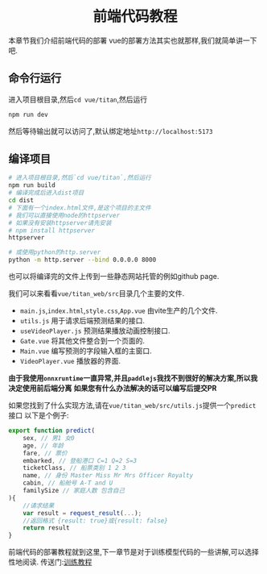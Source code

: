 <h1 align="center">前端代码教程</h1>

本章节我们介绍前端代码的部署
vue的部署方法其实也就那样,我们就简单讲一下吧.

## 命令行运行
进入项目根目录,然后`cd vue/titan`,然后运行
```bash
npm run dev
```
然后等待输出就可以访问了,默认绑定地址`http://localhost:5173`

## 编译项目
```bash
# 进入项目根目录,然后`cd vue/titan`,然后运行
npm run build
# 编译完成后进入dist项目
cd dist
# 下面有一个index.html文件,是这个项目的主文件
# 我们可以直接使用node的httpserver
# 如果没有安装httpserver请先安装
# npm install httpserver
httpserver

# 或使用python的http.server
python -m http.server --bind 0.0.0.0 8000
```
也可以将编译完的文件上传到一些静态网站托管的例如github page.

我们可以来看看`vue/titan_web/src`目录几个主要的文件.
- `main.js`,`index.html`,`style.css`,`App.vue` 由vite生产的几个文件.
- `utils.js` 用于请求后端预测结果的接口.
- `useVideoPlayer.js` 预测结果播放动画控制接口.
- `Gate.vue` 将其他文件整合到一个页面的.
- `Main.vue` 编写预测的字段输入框的主窗口.
- `VideoPlayer.vue` 播放器的界面.

**由于我使用`onnxruntime`一直异常,并且`paddlejs`我找不到很好的解决方案,所以我决定使用前后端分离**
**如果您有什么办法解决的话可以编写后提交PR**

如果您找到了什么实现方法,请在`vue/titan_web/src/utils.js`提供一个`predict`接口
以下是个例子:
```js
export function predict(
    sex, // 男1 女0
    age, // 年龄
    fare, // 票价
    embarked, // 登船港口 C=1 Q=2 S=3
    ticketClass, // 船票类别 1 2 3
    name, // 身份 Master Miss Mr Mrs Officer Royalty
    cabin, // 船舱号 A-T and U
    familySize // 家庭人数 包含自己
){
    //请求结果
    var result = request_result(...);
    //返回格式 {result: true}或{result: false}
    return result
}
```

前端代码的部署教程就到这里,下一章节是对于训练模型代码的一些讲解,可以选择性地阅读.
传送门:[训练教程](./train.md)